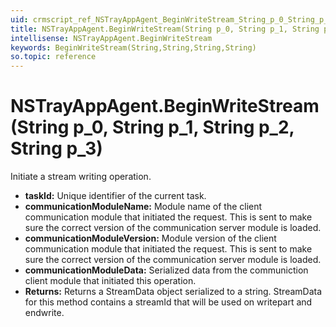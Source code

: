 ```yaml
---
uid: crmscript_ref_NSTrayAppAgent_BeginWriteStream_String_p_0_String_p_1_String_p_2_String_p_3
title: NSTrayAppAgent.BeginWriteStream(String p_0, String p_1, String p_2, String p_3)
intellisense: NSTrayAppAgent.BeginWriteStream
keywords: BeginWriteStream(String,String,String,String)
so.topic: reference
---
```


# NSTrayAppAgent.BeginWriteStream(String p_0, String p_1, String p_2, String p_3)

Initiate a stream writing operation.

* **taskId:** Unique identifier of the current task.
* **communicationModuleName:** Module name of the client communication module that initiated the request. This is sent to make sure the correct version of the communication server module is loaded.
* **communicationModuleVersion:** Module version of the client communication module that initiated the request. This is sent to make sure the correct version of the communication server module is loaded.
* **communicationModuleData:** Serialized data from the communiction client module that initiated this operation.
* **Returns:** Returns a StreamData object serialized to a string. StreamData for this method contains a streamId that will be used on writepart and endwrite.
